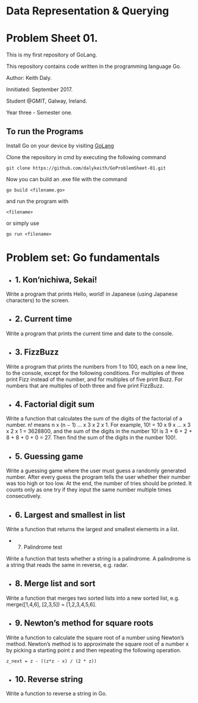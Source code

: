 # Data Representation & Querying
# Problem Sheet 01.

This is my first repository of GoLang.

This repository contains code written in the programming language Go.

Author: Keith Daly.

Innitiated: September 2017.

Student @GMIT, Galway, Ireland. 

Year three - Semester one.

## To run the Programs

Install Go on your device by visiting [GoLang](https://golang.org/)

Clone the repository in cmd by executing the following command

```
git clone https://github.com/dalykeith/GoProblemSheet-01.git
```

Now you can build an .exe file with the command

```
go build <filename.go>
```

and run the program with

```
<filename>
```

or simply use

```
go run <filename>
```

# Problem set: Go fundamentals

* ## 1. Kon’nichiwa, Sekai!

Write a program that prints Hello, world! in Japanese (using Japanese characters) to the screen.

*  ## 2. Current time

Write a program that prints the current time and date to the console.

* ## 3. FizzBuzz

Write a program that prints the numbers from 1 to 100, each on a new line, to the console, except for the following conditions. For multiples of three print Fizz instead of the number, and for multiples of five print Buzz. For numbers that are multiples of both three and five print FizzBuzz.

* ## 4. Factorial digit sum

Write a function that calculates the sum of the digits of the factorial of a number. n! means n x (n − 1) ... x 3 x 2 x 1. For example, 10! = 10 x 9 x ... x 3 x 2 x 1 = 3628800, and the sum of the digits in the number 10! is 3 + 6 + 2 + 8 + 8 + 0 + 0 = 27. Then find the sum of the digits in the number 100!.

* ## 5. Guessing game

Write a guessing game where the user must guess a randomly generated number. After every guess the program tells the user whether their number was too high or too low. At the end, the number of tries should be printed. It counts only as one try if they input the same number multiple times consecutively.

* ## 6. Largest and smallest in list

Write a function that returns the largest and smallest elements in a list.

* 7. Palindrome test

Write a function that tests whether a string is a palindrome. A palindrome is a string that reads the same in reverse, e.g. radar.

* ## 8. Merge list and sort

Write a function that merges two sorted lists into a new sorted list, e.g. merge([1,4,6], [2,3,5]) = [1,2,3,4,5,6].

* ## 9. Newton’s method for square roots

Write a function to calculate the square root of a number using Newton’s method. Newton’s method is to approximate the square root of a number x by picking a starting point z and then repeating the following operation.

```
z_next = z - ((z*z - x) / (2 * z))
```

* ## 10. Reverse string

Write a function to reverse a string in Go.